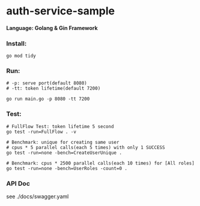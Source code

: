 # auth-service-sample

#### Language: Golang & Gin Framework

### Install:
```
go mod tidy
```

### Run:
```
# -p: serve port(default 8080)
# -tt: token lifetime(default 7200)

go run main.go -p 8080 -tt 7200
```

### Test:
```
# FullFlow Test: token lifetime 5 second
go test -run=FullFlow . -v

# Benchmark: unique for creating same user
# cpus * 5 parallel calls(each 5 times) with only 1 SUCCESS
go test -run=none -bench=CreateUserUnique .

# Benchmark: cpus * 2500 parallel calls(each 10 times) for [All roles]
go test -run=none -bench=UserRoles -count=0 .
```

### API Doc
see ./docs/swagger.yaml